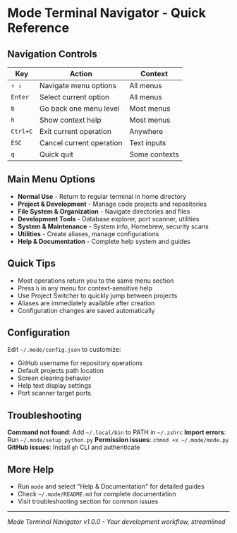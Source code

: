 # Mode Terminal Navigator - Quick Reference

## Navigation Controls

| Key | Action | Context |
|-----|--------|---------|
| `↑ ↓` | Navigate menu options | All menus |
| `Enter` | Select current option | All menus |
| `b` | Go back one menu level | Most menus |
| `h` | Show context help | Most menus |
| `Ctrl+C` | Exit current operation | Anywhere |
| `ESC` | Cancel current operation | Text inputs |
| `q` | Quick quit | Some contexts |

## Main Menu Options

- **Normal Use** - Return to regular terminal in home directory
- **Project & Development** - Manage code projects and repositories  
- **File System & Organization** - Navigate directories and files
- **Development Tools** - Database explorer, port scanner, utilities
- **System & Maintenance** - System info, Homebrew, security scans
- **Utilities** - Create aliases, manage configurations
- **Help & Documentation** - Complete help system and guides

## Quick Tips

- Most operations return you to the same menu section
- Press `h` in any menu for context-sensitive help
- Use Project Switcher to quickly jump between projects
- Aliases are immediately available after creation
- Configuration changes are saved automatically

## Configuration

Edit `~/.mode/config.json` to customize:
- GitHub username for repository operations
- Default projects path location
- Screen clearing behavior
- Help text display settings
- Port scanner target ports

## Troubleshooting

**Command not found**: Add `~/.local/bin` to PATH in `~/.zshrc`
**Import errors**: Run `~/.mode/setup_python.py`
**Permission issues**: `chmod +x ~/.mode/mode.py`
**GitHub issues**: Install `gh` CLI and authenticate

## More Help

- Run `mode` and select "Help & Documentation" for detailed guides
- Check `~/.mode/README.md` for complete documentation
- Visit troubleshooting section for common issues

---
*Mode Terminal Navigator v1.0.0 - Your development workflow, streamlined*